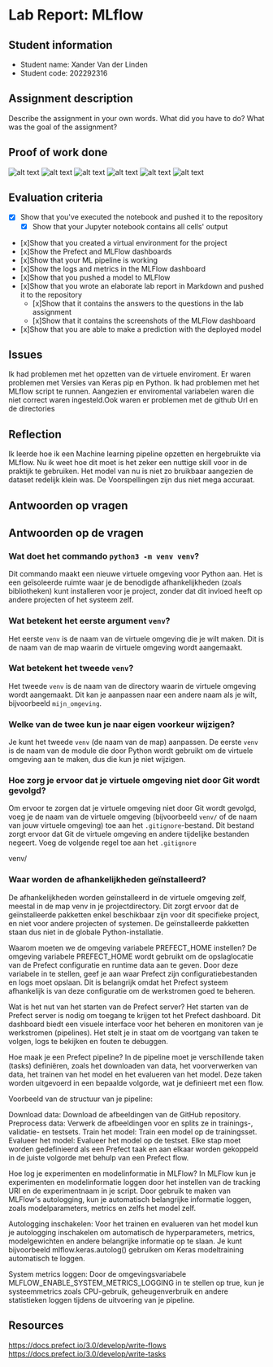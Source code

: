 # Lab Report: MLflow

## Student information

- Student name: Xander Van der Linden
- Student code: 202292316

## Assignment description

Describe the assignment in your own words. What did you have to do? What was the goal of the assignment?

## Proof of work done

![alt text](image-8.png)
![alt text](image-9.png)
![alt text](image-10.png)
![alt text](image-11.png)
![alt text](image-12.png)
![alt text](image-13.png)

## Evaluation criteria

- [x] Show that you've executed the notebook and pushed it to the repository
  -[x]  Show that your Jupyter notebook contains all cells' output
- [x]Show that you created a virtual environment for the project
- [x]Show the Prefect and MLFlow dashboards
- [x]Show that your ML pipeline is working
- [x]Show the logs and metrics in the MLFlow dashboard
- [x]Show that you pushed a model to MLFlow
- [x]Show that you wrote an elaborate lab report in Markdown and pushed it to the repository
  - [x]Show that it contains the answers to the questions in the lab assignment
  - [x]Show that it contains the screenshots of the MLFlow dashboard
- [x]Show that you are able to make a prediction with the deployed model

## Issues

Ik had problemen met het opzetten van de virtuele enviroment. Er waren problemen met Versies van Keras
pip en Python. Ik had problemen met het MLflow script te runnen. Aangezien er enviromental variabelen
waren die niet correct waren ingesteld.Ook waren er problemen met de github Url en de directories

## Reflection

Ik leerde hoe ik een Machine learning pipeline opzetten en hergebruikte via MLflow. Nu ik weet hoe dit moet
is het zeker een nuttige skill voor in de praktijk te gebruiken. Het model van nu is niet zo bruikbaar aangezien
de dataset redelijk klein was. De Voorspellingen zijn dus niet mega accuraat.

## Antwoorden op vragen

## Antwoorden op de vragen

### Wat doet het commando `python3 -m venv venv`?

Dit commando maakt een nieuwe virtuele omgeving voor Python aan. Het is een geïsoleerde ruimte waar je de benodigde afhankelijkheden (zoals bibliotheken) kunt installeren voor je project, zonder dat dit invloed heeft op andere projecten of het systeem zelf.

### Wat betekent het eerste argument `venv`?

Het eerste `venv` is de naam van de virtuele omgeving die je wilt maken. Dit is de naam van de map waarin de virtuele omgeving wordt aangemaakt.

### Wat betekent het tweede `venv`?

Het tweede `venv` is de naam van de directory waarin de virtuele omgeving wordt aangemaakt. Dit kan je aanpassen naar een andere naam als je wilt, bijvoorbeeld `mijn_omgeving`.

### Welke van de twee kun je naar eigen voorkeur wijzigen?

Je kunt het tweede `venv` (de naam van de map) aanpassen. De eerste `venv` is de naam van de module die door Python wordt gebruikt om de virtuele omgeving aan te maken, dus die kun je niet wijzigen.

### Hoe zorg je ervoor dat je virtuele omgeving niet door Git wordt gevolgd?

Om ervoor te zorgen dat je virtuele omgeving niet door Git wordt gevolgd, voeg je de naam van de virtuele omgeving (bijvoorbeeld `venv/` of de naam van jouw virtuele omgeving) toe aan het `.gitignore`-bestand. Dit bestand zorgt ervoor dat Git de virtuele omgeving en andere tijdelijke bestanden negeert. Voeg de volgende regel toe aan het `.gitignore` 

venv/

### Waar worden de afhankelijkheden geïnstalleerd?
De afhankelijkheden worden geïnstalleerd in de virtuele omgeving zelf, meestal in de map venv in je projectdirectory. Dit zorgt ervoor dat de geïnstalleerde pakketten enkel beschikbaar zijn voor dit specifieke project, en niet voor andere projecten of systemen. De geïnstalleerde pakketten staan dus niet in de globale Python-installatie.

Waarom moeten we de omgeving variabele PREFECT_HOME instellen?
De omgeving variabele PREFECT_HOME wordt gebruikt om de opslaglocatie van de Prefect configuratie en runtime data aan te geven. Door deze variabele in te stellen, geef je aan waar Prefect zijn configuratiebestanden en logs moet opslaan. Dit is belangrijk omdat het Prefect systeem afhankelijk is van deze configuratie om de werkstromen goed te beheren.

Wat is het nut van het starten van de Prefect server?
Het starten van de Prefect server is nodig om toegang te krijgen tot het Prefect dashboard. Dit dashboard biedt een visuele interface voor het beheren en monitoren van je werkstromen (pipelines). Het stelt je in staat om de voortgang van taken te volgen, logs te bekijken en fouten te debuggen.

Hoe maak je een Prefect pipeline?
In de pipeline moet je verschillende taken (tasks) definiëren, zoals het downloaden van data, het voorverwerken van data, het trainen van het model en het evalueren van het model. Deze taken worden uitgevoerd in een bepaalde volgorde, wat je definieert met een flow.

Voorbeeld van de structuur van je pipeline:

Download data: Download de afbeeldingen van de GitHub repository.
Preprocess data: Verwerk de afbeeldingen voor en splits ze in trainings-, validatie- en testsets.
Train het model: Train een model op de trainingsset.
Evalueer het model: Evalueer het model op de testset.
Elke stap moet worden gedefinieerd als een Prefect taak en aan elkaar worden gekoppeld in de juiste volgorde met behulp van een Prefect flow.

Hoe log je experimenten en modelinformatie in MLFlow?
In MLFlow kun je experimenten en modelinformatie loggen door het instellen van de tracking URI en de experimentnaam in je script. Door gebruik te maken van MLFlow's autologging, kun je automatisch belangrijke informatie loggen, zoals modelparameters, metrics en zelfs het model zelf.

Autologging inschakelen: Voor het trainen en evalueren van het model kun je autologging inschakelen om automatisch de hyperparameters, metrics, modelgewichten en andere belangrijke informatie op te slaan. Je kunt bijvoorbeeld mlflow.keras.autolog() gebruiken om Keras modeltraining automatisch te loggen.

System metrics loggen: Door de omgevingsvariabele MLFLOW_ENABLE_SYSTEM_METRICS_LOGGING in te stellen op true, kun je systeemmetrics zoals CPU-gebruik, geheugenverbruik en andere statistieken loggen tijdens de uitvoering van je pipeline.

## Resources

<https://docs.prefect.io/3.0/develop/write-flows>
<https://docs.prefect.io/3.0/develop/write-tasks>
